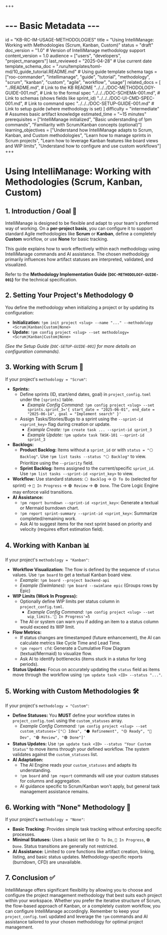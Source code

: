 +++
# --- Basic Metadata ---
id = "KB-RC-IM-USAGE-METHODOLOGIES"
title = "Using IntelliManage: Working with Methodologies (Scrum, Kanban, Custom)"
status = "draft"
doc_version = "1.0" # Version of IntelliManage methodology support
content_version = 1.0
audience = ["users", "developers", "project_managers"]
last_reviewed = "2025-04-28" # Use current date
template_schema_doc = ".ruru/templates/toml-md/10_guide_tutorial.README.md" # Using guide template schema
tags = ["roo-commander", "intellimanage", "guide", "tutorial", "methodology", "scrum", "kanban", "custom", "agile", "workflow", "usage"]
related_docs = [
    "../README.md", # Link to the KB README
    "../../../DOC-METHODOLOGY-GUIDE-001.md", # Link to the formal spec
    "../../../DOC-SCHEMA-001.md", # Link to schemas (shows fields like sprint_id)
    "../../../DOC-UI-CMD-SPEC-001.md", # Link to command spec
    "../../../DOC-SETUP-GUIDE-001.md" # Link to setup guide (where methodology is set)
    ]
difficulty = "intermediate" # Assumes basic artifact knowledge
estimated_time = "~15 minutes"
prerequisites = ["IntelliManage initialized", "Basic understanding of !pm commands", "Familiarity with Scrum/Kanban concepts (optional)"]
learning_objectives = ["Understand how IntelliManage adapts to Scrum, Kanban, and Custom methodologies", "Learn how to manage sprints in Scrum projects", "Learn how to leverage Kanban features like board views and WIP limits", "Understand how to configure and use custom workflows"]
+++

# Using IntelliManage: Working with Methodologies (Scrum, Kanban, Custom)

## 1. Introduction / Goal 🎯

IntelliManage is designed to be flexible and adapt to your team's preferred way of working. On a **per-project basis**, you can configure it to support standard Agile methodologies like **Scrum** or **Kanban**, define a completely **Custom** workflow, or use **None** for basic tracking.

This guide explains how to work effectively within each methodology using IntelliManage commands and AI assistance. The chosen methodology primarily influences how artifact statuses are interpreted, validated, and visualized.

Refer to the **Methodology Implementation Guide (`DOC-METHODOLOGY-GUIDE-001`)** for the technical specification.

## 2. Setting Your Project's Methodology ⚙️

You define the methodology when initializing a project or by updating its configuration:

*   **Initialization:** `!pm init project <slug> --name "..." --methodology <Scrum|Kanban|Custom|None>`
*   **Update:** `!pm config project <slug> --set methodology=<Scrum|Kanban|Custom|None>`

*(See the Setup Guide (`DOC-SETUP-GUIDE-001`) for more details on configuration commands).*

## 3. Working with Scrum 🔄

If your project's `methodology = "Scrum"`:

*   **Sprints:**
    *   Define sprints (ID, start/end dates, goal) in `project_config.toml` under the `[sprints]` table.
        *   *Example Config Command:* `!pm config project <slug> --set sprints.sprint_3='{ start_date = "2025-06-01", end_date = "2025-06-14", goal = "Implement search" }'`
    *   Assign Tasks/Stories/Bugs to a sprint using the `--sprint-id <sprint_key>` flag during creation or update.
        *   *Example Create:* `!pm create task ... --sprint-id sprint_3`
        *   *Example Update:* `!pm update task TASK-101 --sprint-id sprint_3`
*   **Backlogs:**
    *   **Product Backlog:** Items without a `sprint_id` or with `status = "⚪️ Backlog"`. Use `!pm list tasks --status "⚪️ Backlog"` to view. Prioritize using the `--priority` field.
    *   **Sprint Backlog:** Items assigned to the current/specific `sprint_id`. Use `!pm list tasks --sprint-id <sprint_key>` to view.
*   **Workflow:** Use standard statuses: `⚪️ Backlog` -> `🟡 To Do` (selected for sprint) -> `🔵 In Progress` -> `🟣 Review` -> `🟢 Done`. The Core Logic Engine may enforce valid transitions.
*   **AI Assistance:**
    *   `!pm report burndown --sprint-id <sprint_key>`: Generate a textual or Mermaid burndown chart.
    *   `!pm report sprint-summary --sprint-id <sprint_key>`: Summarize completed/remaining work.
    *   Ask AI to suggest items for the next sprint based on priority and velocity (requires effort estimation field).

## 4. Working with Kanban 📊

If your project's `methodology = "Kanban"`:

*   **Workflow Visualization:** The flow is defined by the sequence of `status` values. Use `!pm board` to get a textual Kanban board view.
    *   *Example:* `!pm board --project backend-api`
    *   *Example (Swimlanes):* `!pm board --swimlane epic` (Groups rows by Epic)
*   **WIP Limits (Work In Progress):**
    *   Optionally define WIP limits per status column in `project_config.toml`.
        *   *Example Config Command:* `!pm config project <slug> --set wip_limits.'🔵 In Progress'=5`
    *   The AI or system can warn you if adding an item to a status column would exceed its WIP limit.
*   **Flow Metrics:**
    *   If status changes are timestamped (future enhancement), the AI can calculate metrics like Cycle Time and Lead Time.
    *   `!pm report cfd`: Generate a Cumulative Flow Diagram (textual/Mermaid) to visualize flow.
    *   Ask AI to identify bottlenecks (items stuck in a status for long periods).
*   **Status Updates:** Focus on accurately updating the `status` field as items move through the workflow using `!pm update task <ID> --status "..."`.

## 5. Working with Custom Methodologies 🛠️

If your project's `methodology = "Custom"`:

*   **Define Statuses:** You **MUST** define your workflow states in `project_config.toml` using the `custom_statuses` array.
    *   *Example Config Command:* `!pm config project <slug> --set custom_statuses='["⚪️ Idea", "⚫️ Refinement", "🟡 Ready", "🔵 Dev", "🟣 Review", "🟢 Done"]'`
*   **Status Updates:** Use `!pm update task <ID> --status "Your Custom Status"` to move items through your defined workflow. The system validates against the `custom_statuses` list.
*   **AI Adaptation:**
    *   The AI Engine reads your `custom_statuses` and adapts its understanding.
    *   `!pm board` and `!pm report` commands will use your custom statuses for columns and aggregation.
    *   AI guidance specific to Scrum/Kanban won't apply, but general task management assistance remains.

## 6. Working with "None" Methodology 🚫

If your project's `methodology = "None"`:

*   **Basic Tracking:** Provides simple task tracking without enforcing specific processes.
*   **Minimal Statuses:** Uses a basic set like `🟡 To Do`, `🔵 In Progress`, `🟢 Done`. Status transitions are generally not restricted.
*   **AI Assistance:** Limited to core functions like artifact creation, linking, listing, and basic status updates. Methodology-specific reports (burndown, CFD) are unavailable.

## 7. Conclusion ✅

IntelliManage offers significant flexibility by allowing you to choose and configure the project management methodology that best suits each project within your workspace. Whether you prefer the iterative structure of Scrum, the flow-based approach of Kanban, or a completely custom workflow, you can configure IntelliManage accordingly. Remember to keep your `project_config.toml` updated and leverage the `!pm` commands and AI assistance tailored to your chosen methodology for optimal project management.